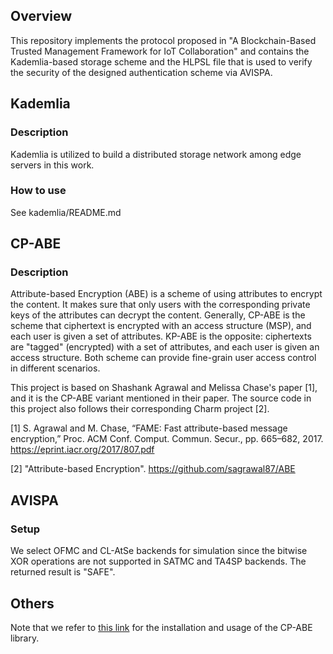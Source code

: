 ## Overview
This repository implements the protocol proposed in "A Blockchain-Based Trusted Management Framework for IoT Collaboration" and contains the Kademlia-based storage scheme and the HLPSL file that is used to verify the security of the designed authentication scheme via AVISPA. 
## Kademlia
### Description
Kademlia is utilized to build a distributed storage network among edge servers in this work. 
### How to use
See kademlia/README.md

## CP-ABE
### Description
Attribute-based Encryption (ABE) is a scheme of using attributes to encrypt the content. It makes sure that only users with the corresponding private keys of the attributes can decrypt the content. Generally, CP-ABE is the scheme that ciphertext is encrypted with an access structure (MSP), and each user is given a set of attributes. KP-ABE is the opposite: ciphertexts are "tagged" (encrypted) with a set of attributes, and each user is given an access structure. Both scheme can provide fine-grain user access control in different scenarios.

This project is based on Shashank Agrawal and Melissa Chase's paper [1], and it is the CP-ABE variant mentioned in their paper. The source code in this project also follows their corresponding Charm project [2].

[1] S. Agrawal and M. Chase, “FAME: Fast attribute-based message encryption,” Proc. ACM Conf. Comput. Commun. Secur., pp. 665–682, 2017. https://eprint.iacr.org/2017/807.pdf

[2] "Attribute-based Encryption". https://github.com/sagrawal87/ABE
## AVISPA
### Setup
We select OFMC and CL-AtSe backends for simulation since the bitwise XOR operations are not supported in SATMC and TA4SP backends. The returned result is "SAFE".

## Others
Note that we refer to [this link](https://blog.csdn.net/shuiyixin/article/details/104490091) for the installation and usage of the CP-ABE library.
